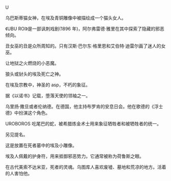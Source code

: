 <title>Dictionary of Satanism</title> <link href="css.css" rel="stylesheet" type="text/css"> 

U

乌巴斯蒂猫女神，在埃及青铜雕像中被描绘成一个猫头女人。

《UBU ROI》是一部讽刺戏剧(1896 年)，阿尔弗雷德·雅里在其中探索了隐藏的邪恶倾向。

丑女巫的丑是众所周知的。只有汉斯·巴尔东·格里恩和艾伯特·迪雷尔画了迷人的女巫。

让地狱之火燃烧的小恶魔。

狼头或豺头的埃及死亡之神。

在埃及宗教中，神圣的 asp，不朽的象征。

据《以诺书》记载，堕落天使的领袖之一。

乌里扬·撒旦或者伦纳德。在德国，他主持布罗肯的安息日会。他在歌德的《浮士德》中扮演这个角色。

UROBOROS 吃尾巴的蛇，被希腊炼金术士用来象征牺牲者和被牺牲者的统一。

另见提名。

这是放置在死者墓中的埃及小雕像。

埃及人佩戴的护身符，用来抵御邪恶势力。它通常被称为荷鲁斯之眼。

在古代美索不达米亚，死者的灵魂。乌图库人喜欢废墟、墓地和荒凉的地方。活着的人害怕他。